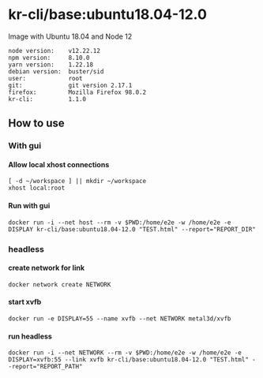 # kr-cli/base:ubuntu18.04-12.0

Image with Ubuntu 18.04 and Node 12

```
node version:    v12.22.12
npm version:     8.10.0
yarn version:    1.22.18
debian version:  buster/sid
user:            root
git:             git version 2.17.1
firefox:         Mozilla Firefox 98.0.2
kr-cli:          1.1.0   
``` 



## How to use
### With gui
#### Allow local xhost connections 
```shell
[ -d ~/workspace ] || mkdir ~/workspace
xhost local:root
```
#### Run with gui
```shell
docker run -i --net host --rm -v $PWD:/home/e2e -w /home/e2e -e DISPLAY kr-cli/base:ubuntu18.04-12.0 "TEST.html" --report="REPORT_DIR"
```
### headless
#### create network for link
``` shell
docker network create NETWORK
```
#### start xvfb
``` shell
docker run -e DISPLAY=55 --name xvfb --net NETWORK metal3d/xvfb
```
#### run headless
```shell
docker run -i --net NETWORK --rm -v $PWD:/home/e2e -w /home/e2e -e DISPLAY=xvfb:55 --link xvfb kr-cli/base:ubuntu18.04-12.0 "TEST.html" --report="REPORT_PATH"

```


